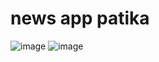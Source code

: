 # news app patika
 ![image](https://github.com/sumeyye-sahin/mobileAppNews/assets/58478124/b9fc4760-d28f-4ea0-9bb5-aee99ad755ea)
![image](https://github.com/sumeyye-sahin/mobileAppNews/assets/58478124/314c6be0-53d3-4343-ab90-d207176449aa)
